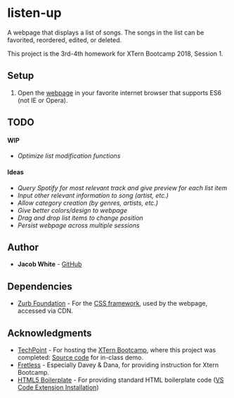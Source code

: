 # listen-up

A webpage that displays a list of songs. The songs in the list can be favorited, reordered, edited, or deleted.

This project is the 3rd-4th homework for XTern Bootcamp 2018, Session 1.

## Setup
 1. Open the [webpage](https://jdwhite88.github.io/listen-up/) in your favorite internet browser that supports ES6 (not IE or Opera).
 
 ## TODO
 #### WIP
 * _Optimize list modification functions_
 #### Ideas
 * _Query Spotify for most relevant track and give preview for each list item_
 * _Input other relevant information to song (artist, etc.)_
 * _Allow category creation (by genres, artists, etc.)_
 * _Give better colors/design to webpage_
 * _Drag and drop list items to change position_
 * _Persist webpage across multiple sessions_

## Author
* **Jacob White** - [GitHub](https://github.com/jdwhite88)

## Dependencies
* [Zurb Foundation](https://foundation.zurb.com/) - For the [CSS framework](https://cdnjs.cloudflare.com/ajax/libs/foundation/6.4.3/css/foundation.css), used by the webpage, accessed via CDN.

## Acknowledgments

* [TechPoint](https://techpoint.org/) - For hosting the [XTern Bootcamp](https://techpoint.org/xtern-bootcamp/), where this project was completed: [Source code](https://github.com/xtbc18s1/tatum-tots) for in-class demo.
* [Fretless](http://www.fretless.com/) - Especially Davey & Dana, for providing instruction for Xtern Bootcamp. 
* [HTML5 Boilerplate](https://github.com/sidthesloth92/vsc_html5_boilerplate) - For providing standard HTML boilerplate code ([VS Code Extension Installation](https://marketplace.visualstudio.com/items?itemName=sidthesloth.html5-boilerplate))